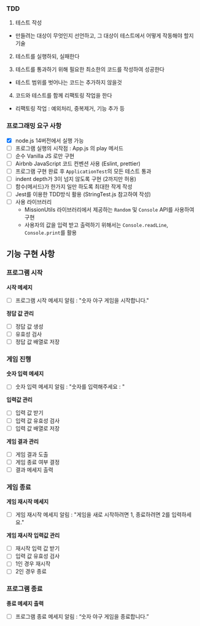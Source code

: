 ### TDD

1. 테스트 작성

- 만들려는 대상이 무엇인지 선언하고, 그 대상이 테스트에서 어떻게 작동해야 할지 기술

2. 테스트를 실행하되, 실패한다

3. 테스트를 통과하기 위해 필요한 최소한의 코드를 작성하여 성공한다

- 테스트 범위를 벗어나는 코드는 추가하지 않을것

4. 코드와 테스트를 함께 리팩토링 작업을 한다

- 리팩토링 작업 : 예외처리, 중복제거, 기능 추가 등

### 프로그래밍 요구 사항

- [x] node.js 14버전에서 실행 가능
- [ ] 프로그램 실행의 시작점 : App.js 의 play 메서드
- [ ] 순수 Vanilla JS 로만 구현
- [ ] Airbnb JavaScript 코드 컨벤션 사용 (Eslint, prettier)
- [ ] 프로그램 구현 완료 후 `ApplicationTest`의 모든 테스트 통과
- [ ] indent depth가 3이 넘지 않도록 구현 (2까지만 허용)
- [ ] 함수(메서드)가 한가지 일만 하도록 최대한 작게 작성
- [ ] Jest를 이용한 TDD방식 활용 (StringTest.js 참고하여 작성)
- [ ] 사용 라이브러리
  - MissionUtils 라이브러리에서 제공하는 `Random` 및 `Console` API를 사용하여 구현
  - 사용자의 값을 입력 받고 출력하기 위해서는 `Console.readLine`, `Console.print`를 활용

## 기능 구현 사항

### 프로그램 시작

**시작 메세지**

- [ ] 프로그램 시작 메세지 알림 : "숫자 야구 게임을 시작합니다."

**정답 값 관리**

- [ ] 정답 값 생성
- [ ] 유효성 검사
- [ ] 정답 값 배열로 저장

### 게임 진행

**숫자 입력 메세지**

- [ ] 숫자 입력 메세지 알림 : "숫자를 입력해주세요 : "

**입력값 관리**

- [ ] 입력 값 받기
- [ ] 입력 값 유효성 검사
- [ ] 입력 값 배열로 저장

**게임 결과 관리**

- [ ] 게임 결과 도출
- [ ] 게임 종료 여부 결정
- [ ] 결과 메세지 출력

### 게임 종료

**게임 재시작 메세지**

- [ ] 게임 재시작 메세지 알림 : "게임을 새로 시작하려면 1, 종료하려면 2를 입력하세요."

**게임 재시작 입력값 관리**

- [ ] 재시작 입력 값 받기
- [ ] 입력 값 유효성 검사
- [ ] 1인 경우 재시작
- [ ] 2인 경우 종료

### 프로그램 종료

**종료 메세지 출력**

- [ ] 프로그램 종료 메세지 알림 : “숫자 야구 게임을 종료합니다.”
